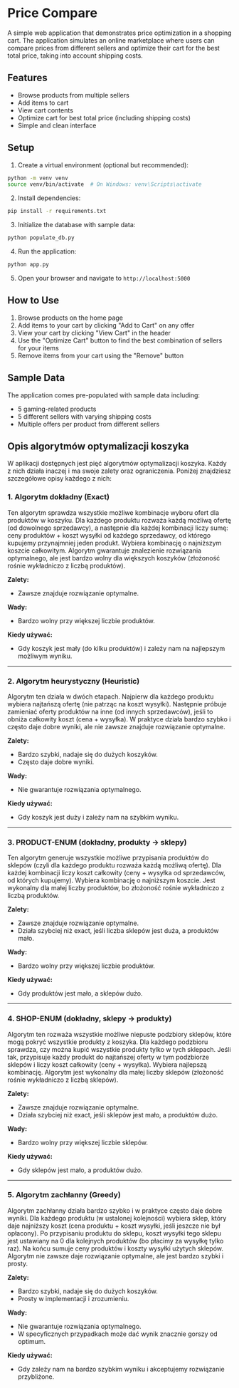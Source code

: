 # Price Compare

A simple web application that demonstrates price optimization in a shopping cart. The application simulates an online marketplace where users can compare prices from different sellers and optimize their cart for the best total price, taking into account shipping costs.

## Features

- Browse products from multiple sellers
- Add items to cart
- View cart contents
- Optimize cart for best total price (including shipping costs)
- Simple and clean interface

## Setup

1. Create a virtual environment (optional but recommended):
```bash
python -m venv venv
source venv/bin/activate  # On Windows: venv\Scripts\activate
```

2. Install dependencies:
```bash
pip install -r requirements.txt
```

3. Initialize the database with sample data:
```bash
python populate_db.py
```

4. Run the application:
```bash
python app.py
```

5. Open your browser and navigate to `http://localhost:5000`

## How to Use

1. Browse products on the home page
2. Add items to your cart by clicking "Add to Cart" on any offer
3. View your cart by clicking "View Cart" in the header
4. Use the "Optimize Cart" button to find the best combination of sellers for your items
5. Remove items from your cart using the "Remove" button

## Sample Data

The application comes pre-populated with sample data including:
- 5 gaming-related products
- 5 different sellers with varying shipping costs
- Multiple offers per product from different sellers 

## Opis algorytmów optymalizacji koszyka

W aplikacji dostępnych jest pięć algorytmów optymalizacji koszyka. Każdy z nich działa inaczej i ma swoje zalety oraz ograniczenia. Poniżej znajdziesz szczegółowe opisy każdego z nich:

### 1. Algorytm dokładny (Exact)
Ten algorytm sprawdza wszystkie możliwe kombinacje wyboru ofert dla produktów w koszyku. Dla każdego produktu rozważa każdą możliwą ofertę (od dowolnego sprzedawcy), a następnie dla każdej kombinacji liczy sumę: ceny produktów + koszt wysyłki od każdego sprzedawcy, od którego kupujemy przynajmniej jeden produkt. Wybiera kombinację o najniższym koszcie całkowitym. Algorytm gwarantuje znalezienie rozwiązania optymalnego, ale jest bardzo wolny dla większych koszyków (złożoność rośnie wykładniczo z liczbą produktów).

**Zalety:**
- Zawsze znajduje rozwiązanie optymalne.

**Wady:**
- Bardzo wolny przy większej liczbie produktów.

**Kiedy używać:**
- Gdy koszyk jest mały (do kilku produktów) i zależy nam na najlepszym możliwym wyniku.

---

### 2. Algorytm heurystyczny (Heuristic)
Algorytm ten działa w dwóch etapach. Najpierw dla każdego produktu wybiera najtańszą ofertę (nie patrząc na koszt wysyłki). Następnie próbuje zamieniać oferty produktów na inne (od innych sprzedawców), jeśli to obniża całkowity koszt (cena + wysyłka). W praktyce działa bardzo szybko i często daje dobre wyniki, ale nie zawsze znajduje rozwiązanie optymalne.

**Zalety:**
- Bardzo szybki, nadaje się do dużych koszyków.
- Często daje dobre wyniki.

**Wady:**
- Nie gwarantuje rozwiązania optymalnego.

**Kiedy używać:**
- Gdy koszyk jest duży i zależy nam na szybkim wyniku.

---

### 3. PRODUCT-ENUM (dokładny, produkty → sklepy)
Ten algorytm generuje wszystkie możliwe przypisania produktów do sklepów (czyli dla każdego produktu rozważa każdą możliwą ofertę). Dla każdej kombinacji liczy koszt całkowity (ceny + wysyłka od sprzedawców, od których kupujemy). Wybiera kombinację o najniższym koszcie. Jest wykonalny dla małej liczby produktów, bo złożoność rośnie wykładniczo z liczbą produktów.

**Zalety:**
- Zawsze znajduje rozwiązanie optymalne.
- Działa szybciej niż exact, jeśli liczba sklepów jest duża, a produktów mało.

**Wady:**
- Bardzo wolny przy większej liczbie produktów.

**Kiedy używać:**
- Gdy produktów jest mało, a sklepów dużo.

---

### 4. SHOP-ENUM (dokładny, sklepy → produkty)
Algorytm ten rozważa wszystkie możliwe niepuste podzbiory sklepów, które mogą pokryć wszystkie produkty z koszyka. Dla każdego podzbioru sprawdza, czy można kupić wszystkie produkty tylko w tych sklepach. Jeśli tak, przypisuje każdy produkt do najtańszej oferty w tym podzbiorze sklepów i liczy koszt całkowity (ceny + wysyłka). Wybiera najlepszą kombinację. Algorytm jest wykonalny dla małej liczby sklepów (złożoność rośnie wykładniczo z liczbą sklepów).

**Zalety:**
- Zawsze znajduje rozwiązanie optymalne.
- Działa szybciej niż exact, jeśli sklepów jest mało, a produktów dużo.

**Wady:**
- Bardzo wolny przy większej liczbie sklepów.

**Kiedy używać:**
- Gdy sklepów jest mało, a produktów dużo.

---

### 5. Algorytm zachłanny (Greedy)
Algorytm zachłanny działa bardzo szybko i w praktyce często daje dobre wyniki. Dla każdego produktu (w ustalonej kolejności) wybiera sklep, który daje najniższy koszt (cena produktu + koszt wysyłki, jeśli jeszcze nie był opłacony). Po przypisaniu produktu do sklepu, koszt wysyłki tego sklepu jest ustawiany na 0 dla kolejnych produktów (bo płacimy za wysyłkę tylko raz). Na końcu sumuje ceny produktów i koszty wysyłki użytych sklepów. Algorytm nie zawsze daje rozwiązanie optymalne, ale jest bardzo szybki i prosty.

**Zalety:**
- Bardzo szybki, nadaje się do dużych koszyków.
- Prosty w implementacji i zrozumieniu.

**Wady:**
- Nie gwarantuje rozwiązania optymalnego.
- W specyficznych przypadkach może dać wynik znacznie gorszy od optimum.

**Kiedy używać:**
- Gdy zależy nam na bardzo szybkim wyniku i akceptujemy rozwiązanie przybliżone. 